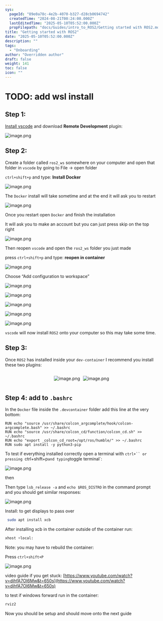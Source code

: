 ```yaml
---
sys:
  pageId: "89e0a78c-4e2b-4070-b327-d28cb0694742"
  createdTime: "2024-08-21T00:24:00.000Z"
  lastEditedTime: "2025-05-10T05:52:00.000Z"
  propFilepath: "docs/Guides/intro_to_ROS2/Getting started with ROS2.md"
title: "Getting started with ROS2"
date: "2025-05-10T05:52:00.000Z"
description: ""
tags:
  - "Onboarding"
author: "Overridden author"
draft: false
weight: 141
toc: false
icon: ""
---
```


# TODO: add wsl install

## Step 1:

[Install vscode](https://code.visualstudio.com/download) and download **Remote Development** plugin:

![image.png](https://prod-files-secure.s3.us-west-2.amazonaws.com/d518164a-d88e-44d1-a4ee-3adb3bd8bce0/efb52993-1881-4a40-b95e-6f020334f022/image.png?X-Amz-Algorithm=AWS4-HMAC-SHA256&X-Amz-Content-Sha256=UNSIGNED-PAYLOAD&X-Amz-Credential=ASIAZI2LB466YHIBBTG7%2F20250614%2Fus-west-2%2Fs3%2Faws4_request&X-Amz-Date=20250614T110154Z&X-Amz-Expires=3600&X-Amz-Security-Token=IQoJb3JpZ2luX2VjEEIaCXVzLXdlc3QtMiJHMEUCIQCo0pheHv2ruUlhMhm00SWgqUftnUOLthC0YoQQ%2BUnh3wIgaY76XyHoTYSrJwrM3Q%2FMaDzFdwQCHwLmiwZA0Hl67qUq%2FwMIKxAAGgw2Mzc0MjMxODM4MDUiDOuNjMibBw1YWdB%2B%2BircAxA3chmU22CJEITYxaGozPDFt963vpLfzargVoGRyHK9lgLXgNpCQbX4IBh6vUo7YjD%2FH1tao4ihNE%2Fg7%2F85NA298DRMQ8RLyL8zhv2TMsMprWf0DkGF%2FfZ67bAW2yL6ly7nRlRjgSkOmKmqu117OGB04El5qD%2F6u3alyCI0SUXQ9H2iw2pQ0tDpqgb%2FYN1GSJ1Tjilqmy3WdY%2BzGWLtA4PA7MaGEdaHPmtbg9mpiIhMIFUFwl4hqwb5yQE33NpFUDmLWpdspElTV5AgmzuVmW2wCtABExtYQoFgL9iNgV93knhH92p0SuIsaPyjT8wXaPTsbzXvlPsWkWsj4chxLjEgirdk3jz6taFmgEw2k2nOiySx8BN69N7jHFLZW9a80qlBJLlWPOi7k71Bc6hB8ZZRQiRrj%2BpWn4aUfGp6XYBfZGBABzib7uQ5rZGUYyP9SZ%2F3Q5tb8XHpLAcNjsafVgEMoTMBAcVJTP%2FtZnlsx0CB6OVMDfVqzD%2B4OHV17ruqEJqL175TA%2BeP%2BGGKxvsm5GEE6haLVwRfI52fJBELLaDsRDhw8f4lKAPPo%2BGspi4gxZOUXf2VfdSasg8f8zkZ2NjhBItRz6NW0skDIEKignScjQxMQtk7%2F7dbRrn8MMqTtcIGOqUBXEowNgXpNLu3g1Coez1NNmlRZV47uD7wVBNXMVd%2B8CsZzuYiAfjSYAK5usXFPJcmUT85EaIPttETYcWnGOt6GHrdptUAmTH2Qa4ylid26YzdtANybErwcnxMC4zRoHOzMAc%2FlakgCO1Jp8iLTNgHjwvbF0%2FI9lTmghiNrRlKSl41PuiTbexS4Letyl6Aa%2FLqQrVS9Y%2FnIKTfL4Eu5iNR8hlH9Xe9&X-Amz-Signature=922bb28ec982e8017ef24800978794a39b0ec43052b0fbab18e764dd86a0e480&X-Amz-SignedHeaders=host&x-amz-checksum-mode=ENABLED&x-id=GetObject)

## Step 2:

Create a folder called `ros2_ws` somewhere on your computer and open that folder in `vscode` by going to File → open folder 

`ctrl+shift+p` and type: **Install Docker**

![image.png](https://prod-files-secure.s3.us-west-2.amazonaws.com/d518164a-d88e-44d1-a4ee-3adb3bd8bce0/2269dc0e-1cd5-47ff-bceb-c04ad9b2eab0/image.png?X-Amz-Algorithm=AWS4-HMAC-SHA256&X-Amz-Content-Sha256=UNSIGNED-PAYLOAD&X-Amz-Credential=ASIAZI2LB466YHIBBTG7%2F20250614%2Fus-west-2%2Fs3%2Faws4_request&X-Amz-Date=20250614T110154Z&X-Amz-Expires=3600&X-Amz-Security-Token=IQoJb3JpZ2luX2VjEEIaCXVzLXdlc3QtMiJHMEUCIQCo0pheHv2ruUlhMhm00SWgqUftnUOLthC0YoQQ%2BUnh3wIgaY76XyHoTYSrJwrM3Q%2FMaDzFdwQCHwLmiwZA0Hl67qUq%2FwMIKxAAGgw2Mzc0MjMxODM4MDUiDOuNjMibBw1YWdB%2B%2BircAxA3chmU22CJEITYxaGozPDFt963vpLfzargVoGRyHK9lgLXgNpCQbX4IBh6vUo7YjD%2FH1tao4ihNE%2Fg7%2F85NA298DRMQ8RLyL8zhv2TMsMprWf0DkGF%2FfZ67bAW2yL6ly7nRlRjgSkOmKmqu117OGB04El5qD%2F6u3alyCI0SUXQ9H2iw2pQ0tDpqgb%2FYN1GSJ1Tjilqmy3WdY%2BzGWLtA4PA7MaGEdaHPmtbg9mpiIhMIFUFwl4hqwb5yQE33NpFUDmLWpdspElTV5AgmzuVmW2wCtABExtYQoFgL9iNgV93knhH92p0SuIsaPyjT8wXaPTsbzXvlPsWkWsj4chxLjEgirdk3jz6taFmgEw2k2nOiySx8BN69N7jHFLZW9a80qlBJLlWPOi7k71Bc6hB8ZZRQiRrj%2BpWn4aUfGp6XYBfZGBABzib7uQ5rZGUYyP9SZ%2F3Q5tb8XHpLAcNjsafVgEMoTMBAcVJTP%2FtZnlsx0CB6OVMDfVqzD%2B4OHV17ruqEJqL175TA%2BeP%2BGGKxvsm5GEE6haLVwRfI52fJBELLaDsRDhw8f4lKAPPo%2BGspi4gxZOUXf2VfdSasg8f8zkZ2NjhBItRz6NW0skDIEKignScjQxMQtk7%2F7dbRrn8MMqTtcIGOqUBXEowNgXpNLu3g1Coez1NNmlRZV47uD7wVBNXMVd%2B8CsZzuYiAfjSYAK5usXFPJcmUT85EaIPttETYcWnGOt6GHrdptUAmTH2Qa4ylid26YzdtANybErwcnxMC4zRoHOzMAc%2FlakgCO1Jp8iLTNgHjwvbF0%2FI9lTmghiNrRlKSl41PuiTbexS4Letyl6Aa%2FLqQrVS9Y%2FnIKTfL4Eu5iNR8hlH9Xe9&X-Amz-Signature=6302297fe7edfdfe5dfce7a0db5fae9085976ee144bb7f58aa5fb1af6b1c07c5&X-Amz-SignedHeaders=host&x-amz-checksum-mode=ENABLED&x-id=GetObject)

The `Docker` install will take sometime and at the end it will ask you to restart

![image.png](https://prod-files-secure.s3.us-west-2.amazonaws.com/d518164a-d88e-44d1-a4ee-3adb3bd8bce0/ed233f78-be33-4b1f-b89c-9c346c0e961e/image.png?X-Amz-Algorithm=AWS4-HMAC-SHA256&X-Amz-Content-Sha256=UNSIGNED-PAYLOAD&X-Amz-Credential=ASIAZI2LB466YHIBBTG7%2F20250614%2Fus-west-2%2Fs3%2Faws4_request&X-Amz-Date=20250614T110154Z&X-Amz-Expires=3600&X-Amz-Security-Token=IQoJb3JpZ2luX2VjEEIaCXVzLXdlc3QtMiJHMEUCIQCo0pheHv2ruUlhMhm00SWgqUftnUOLthC0YoQQ%2BUnh3wIgaY76XyHoTYSrJwrM3Q%2FMaDzFdwQCHwLmiwZA0Hl67qUq%2FwMIKxAAGgw2Mzc0MjMxODM4MDUiDOuNjMibBw1YWdB%2B%2BircAxA3chmU22CJEITYxaGozPDFt963vpLfzargVoGRyHK9lgLXgNpCQbX4IBh6vUo7YjD%2FH1tao4ihNE%2Fg7%2F85NA298DRMQ8RLyL8zhv2TMsMprWf0DkGF%2FfZ67bAW2yL6ly7nRlRjgSkOmKmqu117OGB04El5qD%2F6u3alyCI0SUXQ9H2iw2pQ0tDpqgb%2FYN1GSJ1Tjilqmy3WdY%2BzGWLtA4PA7MaGEdaHPmtbg9mpiIhMIFUFwl4hqwb5yQE33NpFUDmLWpdspElTV5AgmzuVmW2wCtABExtYQoFgL9iNgV93knhH92p0SuIsaPyjT8wXaPTsbzXvlPsWkWsj4chxLjEgirdk3jz6taFmgEw2k2nOiySx8BN69N7jHFLZW9a80qlBJLlWPOi7k71Bc6hB8ZZRQiRrj%2BpWn4aUfGp6XYBfZGBABzib7uQ5rZGUYyP9SZ%2F3Q5tb8XHpLAcNjsafVgEMoTMBAcVJTP%2FtZnlsx0CB6OVMDfVqzD%2B4OHV17ruqEJqL175TA%2BeP%2BGGKxvsm5GEE6haLVwRfI52fJBELLaDsRDhw8f4lKAPPo%2BGspi4gxZOUXf2VfdSasg8f8zkZ2NjhBItRz6NW0skDIEKignScjQxMQtk7%2F7dbRrn8MMqTtcIGOqUBXEowNgXpNLu3g1Coez1NNmlRZV47uD7wVBNXMVd%2B8CsZzuYiAfjSYAK5usXFPJcmUT85EaIPttETYcWnGOt6GHrdptUAmTH2Qa4ylid26YzdtANybErwcnxMC4zRoHOzMAc%2FlakgCO1Jp8iLTNgHjwvbF0%2FI9lTmghiNrRlKSl41PuiTbexS4Letyl6Aa%2FLqQrVS9Y%2FnIKTfL4Eu5iNR8hlH9Xe9&X-Amz-Signature=c86ad3950354e2e78359bb6e89b210f569a72db7afb5de715d074a9fe50c59dc&X-Amz-SignedHeaders=host&x-amz-checksum-mode=ENABLED&x-id=GetObject)

Once you restart open `Docker` and finish the installation

It will ask you to make an account but you can just press skip on the top right

![image.png](https://prod-files-secure.s3.us-west-2.amazonaws.com/d518164a-d88e-44d1-a4ee-3adb3bd8bce0/21010ad9-1659-4fd9-9f59-9932a09b2a3d/image.png?X-Amz-Algorithm=AWS4-HMAC-SHA256&X-Amz-Content-Sha256=UNSIGNED-PAYLOAD&X-Amz-Credential=ASIAZI2LB466YHIBBTG7%2F20250614%2Fus-west-2%2Fs3%2Faws4_request&X-Amz-Date=20250614T110154Z&X-Amz-Expires=3600&X-Amz-Security-Token=IQoJb3JpZ2luX2VjEEIaCXVzLXdlc3QtMiJHMEUCIQCo0pheHv2ruUlhMhm00SWgqUftnUOLthC0YoQQ%2BUnh3wIgaY76XyHoTYSrJwrM3Q%2FMaDzFdwQCHwLmiwZA0Hl67qUq%2FwMIKxAAGgw2Mzc0MjMxODM4MDUiDOuNjMibBw1YWdB%2B%2BircAxA3chmU22CJEITYxaGozPDFt963vpLfzargVoGRyHK9lgLXgNpCQbX4IBh6vUo7YjD%2FH1tao4ihNE%2Fg7%2F85NA298DRMQ8RLyL8zhv2TMsMprWf0DkGF%2FfZ67bAW2yL6ly7nRlRjgSkOmKmqu117OGB04El5qD%2F6u3alyCI0SUXQ9H2iw2pQ0tDpqgb%2FYN1GSJ1Tjilqmy3WdY%2BzGWLtA4PA7MaGEdaHPmtbg9mpiIhMIFUFwl4hqwb5yQE33NpFUDmLWpdspElTV5AgmzuVmW2wCtABExtYQoFgL9iNgV93knhH92p0SuIsaPyjT8wXaPTsbzXvlPsWkWsj4chxLjEgirdk3jz6taFmgEw2k2nOiySx8BN69N7jHFLZW9a80qlBJLlWPOi7k71Bc6hB8ZZRQiRrj%2BpWn4aUfGp6XYBfZGBABzib7uQ5rZGUYyP9SZ%2F3Q5tb8XHpLAcNjsafVgEMoTMBAcVJTP%2FtZnlsx0CB6OVMDfVqzD%2B4OHV17ruqEJqL175TA%2BeP%2BGGKxvsm5GEE6haLVwRfI52fJBELLaDsRDhw8f4lKAPPo%2BGspi4gxZOUXf2VfdSasg8f8zkZ2NjhBItRz6NW0skDIEKignScjQxMQtk7%2F7dbRrn8MMqTtcIGOqUBXEowNgXpNLu3g1Coez1NNmlRZV47uD7wVBNXMVd%2B8CsZzuYiAfjSYAK5usXFPJcmUT85EaIPttETYcWnGOt6GHrdptUAmTH2Qa4ylid26YzdtANybErwcnxMC4zRoHOzMAc%2FlakgCO1Jp8iLTNgHjwvbF0%2FI9lTmghiNrRlKSl41PuiTbexS4Letyl6Aa%2FLqQrVS9Y%2FnIKTfL4Eu5iNR8hlH9Xe9&X-Amz-Signature=e293f1ae7396e6f4b53185afb54622228b397b8f892f6dd157c120585dc4839a&X-Amz-SignedHeaders=host&x-amz-checksum-mode=ENABLED&x-id=GetObject)

Then reopen `vscode` and open the `ros2_ws` folder you just made

press `ctrl+shift+p` and type: **reopen in container**

![image.png](https://prod-files-secure.s3.us-west-2.amazonaws.com/d518164a-d88e-44d1-a4ee-3adb3bd8bce0/4e93b8c2-41ad-488c-8095-c74205196118/image.png?X-Amz-Algorithm=AWS4-HMAC-SHA256&X-Amz-Content-Sha256=UNSIGNED-PAYLOAD&X-Amz-Credential=ASIAZI2LB466YHIBBTG7%2F20250614%2Fus-west-2%2Fs3%2Faws4_request&X-Amz-Date=20250614T110154Z&X-Amz-Expires=3600&X-Amz-Security-Token=IQoJb3JpZ2luX2VjEEIaCXVzLXdlc3QtMiJHMEUCIQCo0pheHv2ruUlhMhm00SWgqUftnUOLthC0YoQQ%2BUnh3wIgaY76XyHoTYSrJwrM3Q%2FMaDzFdwQCHwLmiwZA0Hl67qUq%2FwMIKxAAGgw2Mzc0MjMxODM4MDUiDOuNjMibBw1YWdB%2B%2BircAxA3chmU22CJEITYxaGozPDFt963vpLfzargVoGRyHK9lgLXgNpCQbX4IBh6vUo7YjD%2FH1tao4ihNE%2Fg7%2F85NA298DRMQ8RLyL8zhv2TMsMprWf0DkGF%2FfZ67bAW2yL6ly7nRlRjgSkOmKmqu117OGB04El5qD%2F6u3alyCI0SUXQ9H2iw2pQ0tDpqgb%2FYN1GSJ1Tjilqmy3WdY%2BzGWLtA4PA7MaGEdaHPmtbg9mpiIhMIFUFwl4hqwb5yQE33NpFUDmLWpdspElTV5AgmzuVmW2wCtABExtYQoFgL9iNgV93knhH92p0SuIsaPyjT8wXaPTsbzXvlPsWkWsj4chxLjEgirdk3jz6taFmgEw2k2nOiySx8BN69N7jHFLZW9a80qlBJLlWPOi7k71Bc6hB8ZZRQiRrj%2BpWn4aUfGp6XYBfZGBABzib7uQ5rZGUYyP9SZ%2F3Q5tb8XHpLAcNjsafVgEMoTMBAcVJTP%2FtZnlsx0CB6OVMDfVqzD%2B4OHV17ruqEJqL175TA%2BeP%2BGGKxvsm5GEE6haLVwRfI52fJBELLaDsRDhw8f4lKAPPo%2BGspi4gxZOUXf2VfdSasg8f8zkZ2NjhBItRz6NW0skDIEKignScjQxMQtk7%2F7dbRrn8MMqTtcIGOqUBXEowNgXpNLu3g1Coez1NNmlRZV47uD7wVBNXMVd%2B8CsZzuYiAfjSYAK5usXFPJcmUT85EaIPttETYcWnGOt6GHrdptUAmTH2Qa4ylid26YzdtANybErwcnxMC4zRoHOzMAc%2FlakgCO1Jp8iLTNgHjwvbF0%2FI9lTmghiNrRlKSl41PuiTbexS4Letyl6Aa%2FLqQrVS9Y%2FnIKTfL4Eu5iNR8hlH9Xe9&X-Amz-Signature=50b8cdd78e012433ba88d77c3a3a54516021ce99a7518666e1cd3ea9c941b257&X-Amz-SignedHeaders=host&x-amz-checksum-mode=ENABLED&x-id=GetObject)

Choose “Add configuration to workspace”

![image.png](https://prod-files-secure.s3.us-west-2.amazonaws.com/d518164a-d88e-44d1-a4ee-3adb3bd8bce0/9560b282-5060-4989-ba37-97e7b2c22476/image.png?X-Amz-Algorithm=AWS4-HMAC-SHA256&X-Amz-Content-Sha256=UNSIGNED-PAYLOAD&X-Amz-Credential=ASIAZI2LB466YHIBBTG7%2F20250614%2Fus-west-2%2Fs3%2Faws4_request&X-Amz-Date=20250614T110154Z&X-Amz-Expires=3600&X-Amz-Security-Token=IQoJb3JpZ2luX2VjEEIaCXVzLXdlc3QtMiJHMEUCIQCo0pheHv2ruUlhMhm00SWgqUftnUOLthC0YoQQ%2BUnh3wIgaY76XyHoTYSrJwrM3Q%2FMaDzFdwQCHwLmiwZA0Hl67qUq%2FwMIKxAAGgw2Mzc0MjMxODM4MDUiDOuNjMibBw1YWdB%2B%2BircAxA3chmU22CJEITYxaGozPDFt963vpLfzargVoGRyHK9lgLXgNpCQbX4IBh6vUo7YjD%2FH1tao4ihNE%2Fg7%2F85NA298DRMQ8RLyL8zhv2TMsMprWf0DkGF%2FfZ67bAW2yL6ly7nRlRjgSkOmKmqu117OGB04El5qD%2F6u3alyCI0SUXQ9H2iw2pQ0tDpqgb%2FYN1GSJ1Tjilqmy3WdY%2BzGWLtA4PA7MaGEdaHPmtbg9mpiIhMIFUFwl4hqwb5yQE33NpFUDmLWpdspElTV5AgmzuVmW2wCtABExtYQoFgL9iNgV93knhH92p0SuIsaPyjT8wXaPTsbzXvlPsWkWsj4chxLjEgirdk3jz6taFmgEw2k2nOiySx8BN69N7jHFLZW9a80qlBJLlWPOi7k71Bc6hB8ZZRQiRrj%2BpWn4aUfGp6XYBfZGBABzib7uQ5rZGUYyP9SZ%2F3Q5tb8XHpLAcNjsafVgEMoTMBAcVJTP%2FtZnlsx0CB6OVMDfVqzD%2B4OHV17ruqEJqL175TA%2BeP%2BGGKxvsm5GEE6haLVwRfI52fJBELLaDsRDhw8f4lKAPPo%2BGspi4gxZOUXf2VfdSasg8f8zkZ2NjhBItRz6NW0skDIEKignScjQxMQtk7%2F7dbRrn8MMqTtcIGOqUBXEowNgXpNLu3g1Coez1NNmlRZV47uD7wVBNXMVd%2B8CsZzuYiAfjSYAK5usXFPJcmUT85EaIPttETYcWnGOt6GHrdptUAmTH2Qa4ylid26YzdtANybErwcnxMC4zRoHOzMAc%2FlakgCO1Jp8iLTNgHjwvbF0%2FI9lTmghiNrRlKSl41PuiTbexS4Letyl6Aa%2FLqQrVS9Y%2FnIKTfL4Eu5iNR8hlH9Xe9&X-Amz-Signature=856faefd7f1758c9864a1e5d986e2d648042fde8d8b0291bb96eb3a3ba9fcf86&X-Amz-SignedHeaders=host&x-amz-checksum-mode=ENABLED&x-id=GetObject)

![image.png](https://prod-files-secure.s3.us-west-2.amazonaws.com/d518164a-d88e-44d1-a4ee-3adb3bd8bce0/2ee63f81-886b-48e8-a553-dc6e5eac99e4/image.png?X-Amz-Algorithm=AWS4-HMAC-SHA256&X-Amz-Content-Sha256=UNSIGNED-PAYLOAD&X-Amz-Credential=ASIAZI2LB466YHIBBTG7%2F20250614%2Fus-west-2%2Fs3%2Faws4_request&X-Amz-Date=20250614T110154Z&X-Amz-Expires=3600&X-Amz-Security-Token=IQoJb3JpZ2luX2VjEEIaCXVzLXdlc3QtMiJHMEUCIQCo0pheHv2ruUlhMhm00SWgqUftnUOLthC0YoQQ%2BUnh3wIgaY76XyHoTYSrJwrM3Q%2FMaDzFdwQCHwLmiwZA0Hl67qUq%2FwMIKxAAGgw2Mzc0MjMxODM4MDUiDOuNjMibBw1YWdB%2B%2BircAxA3chmU22CJEITYxaGozPDFt963vpLfzargVoGRyHK9lgLXgNpCQbX4IBh6vUo7YjD%2FH1tao4ihNE%2Fg7%2F85NA298DRMQ8RLyL8zhv2TMsMprWf0DkGF%2FfZ67bAW2yL6ly7nRlRjgSkOmKmqu117OGB04El5qD%2F6u3alyCI0SUXQ9H2iw2pQ0tDpqgb%2FYN1GSJ1Tjilqmy3WdY%2BzGWLtA4PA7MaGEdaHPmtbg9mpiIhMIFUFwl4hqwb5yQE33NpFUDmLWpdspElTV5AgmzuVmW2wCtABExtYQoFgL9iNgV93knhH92p0SuIsaPyjT8wXaPTsbzXvlPsWkWsj4chxLjEgirdk3jz6taFmgEw2k2nOiySx8BN69N7jHFLZW9a80qlBJLlWPOi7k71Bc6hB8ZZRQiRrj%2BpWn4aUfGp6XYBfZGBABzib7uQ5rZGUYyP9SZ%2F3Q5tb8XHpLAcNjsafVgEMoTMBAcVJTP%2FtZnlsx0CB6OVMDfVqzD%2B4OHV17ruqEJqL175TA%2BeP%2BGGKxvsm5GEE6haLVwRfI52fJBELLaDsRDhw8f4lKAPPo%2BGspi4gxZOUXf2VfdSasg8f8zkZ2NjhBItRz6NW0skDIEKignScjQxMQtk7%2F7dbRrn8MMqTtcIGOqUBXEowNgXpNLu3g1Coez1NNmlRZV47uD7wVBNXMVd%2B8CsZzuYiAfjSYAK5usXFPJcmUT85EaIPttETYcWnGOt6GHrdptUAmTH2Qa4ylid26YzdtANybErwcnxMC4zRoHOzMAc%2FlakgCO1Jp8iLTNgHjwvbF0%2FI9lTmghiNrRlKSl41PuiTbexS4Letyl6Aa%2FLqQrVS9Y%2FnIKTfL4Eu5iNR8hlH9Xe9&X-Amz-Signature=24bbfab80fa3c59f2e4797eaa28574779e3224ae05f7fb39c56dc0a30535110d&X-Amz-SignedHeaders=host&x-amz-checksum-mode=ENABLED&x-id=GetObject)

![image.png](https://prod-files-secure.s3.us-west-2.amazonaws.com/d518164a-d88e-44d1-a4ee-3adb3bd8bce0/ae1580b2-b048-407e-aed9-b584224a7a04/image.png?X-Amz-Algorithm=AWS4-HMAC-SHA256&X-Amz-Content-Sha256=UNSIGNED-PAYLOAD&X-Amz-Credential=ASIAZI2LB466YHIBBTG7%2F20250614%2Fus-west-2%2Fs3%2Faws4_request&X-Amz-Date=20250614T110154Z&X-Amz-Expires=3600&X-Amz-Security-Token=IQoJb3JpZ2luX2VjEEIaCXVzLXdlc3QtMiJHMEUCIQCo0pheHv2ruUlhMhm00SWgqUftnUOLthC0YoQQ%2BUnh3wIgaY76XyHoTYSrJwrM3Q%2FMaDzFdwQCHwLmiwZA0Hl67qUq%2FwMIKxAAGgw2Mzc0MjMxODM4MDUiDOuNjMibBw1YWdB%2B%2BircAxA3chmU22CJEITYxaGozPDFt963vpLfzargVoGRyHK9lgLXgNpCQbX4IBh6vUo7YjD%2FH1tao4ihNE%2Fg7%2F85NA298DRMQ8RLyL8zhv2TMsMprWf0DkGF%2FfZ67bAW2yL6ly7nRlRjgSkOmKmqu117OGB04El5qD%2F6u3alyCI0SUXQ9H2iw2pQ0tDpqgb%2FYN1GSJ1Tjilqmy3WdY%2BzGWLtA4PA7MaGEdaHPmtbg9mpiIhMIFUFwl4hqwb5yQE33NpFUDmLWpdspElTV5AgmzuVmW2wCtABExtYQoFgL9iNgV93knhH92p0SuIsaPyjT8wXaPTsbzXvlPsWkWsj4chxLjEgirdk3jz6taFmgEw2k2nOiySx8BN69N7jHFLZW9a80qlBJLlWPOi7k71Bc6hB8ZZRQiRrj%2BpWn4aUfGp6XYBfZGBABzib7uQ5rZGUYyP9SZ%2F3Q5tb8XHpLAcNjsafVgEMoTMBAcVJTP%2FtZnlsx0CB6OVMDfVqzD%2B4OHV17ruqEJqL175TA%2BeP%2BGGKxvsm5GEE6haLVwRfI52fJBELLaDsRDhw8f4lKAPPo%2BGspi4gxZOUXf2VfdSasg8f8zkZ2NjhBItRz6NW0skDIEKignScjQxMQtk7%2F7dbRrn8MMqTtcIGOqUBXEowNgXpNLu3g1Coez1NNmlRZV47uD7wVBNXMVd%2B8CsZzuYiAfjSYAK5usXFPJcmUT85EaIPttETYcWnGOt6GHrdptUAmTH2Qa4ylid26YzdtANybErwcnxMC4zRoHOzMAc%2FlakgCO1Jp8iLTNgHjwvbF0%2FI9lTmghiNrRlKSl41PuiTbexS4Letyl6Aa%2FLqQrVS9Y%2FnIKTfL4Eu5iNR8hlH9Xe9&X-Amz-Signature=c3a1ce5863e3944f2fe22e712f407b33807c601739b5bec8bef93c5e4967b7a1&X-Amz-SignedHeaders=host&x-amz-checksum-mode=ENABLED&x-id=GetObject)

![image.png](https://prod-files-secure.s3.us-west-2.amazonaws.com/d518164a-d88e-44d1-a4ee-3adb3bd8bce0/53255b28-f75e-430f-b9e3-c0ac8577e42b/image.png?X-Amz-Algorithm=AWS4-HMAC-SHA256&X-Amz-Content-Sha256=UNSIGNED-PAYLOAD&X-Amz-Credential=ASIAZI2LB466YHIBBTG7%2F20250614%2Fus-west-2%2Fs3%2Faws4_request&X-Amz-Date=20250614T110154Z&X-Amz-Expires=3600&X-Amz-Security-Token=IQoJb3JpZ2luX2VjEEIaCXVzLXdlc3QtMiJHMEUCIQCo0pheHv2ruUlhMhm00SWgqUftnUOLthC0YoQQ%2BUnh3wIgaY76XyHoTYSrJwrM3Q%2FMaDzFdwQCHwLmiwZA0Hl67qUq%2FwMIKxAAGgw2Mzc0MjMxODM4MDUiDOuNjMibBw1YWdB%2B%2BircAxA3chmU22CJEITYxaGozPDFt963vpLfzargVoGRyHK9lgLXgNpCQbX4IBh6vUo7YjD%2FH1tao4ihNE%2Fg7%2F85NA298DRMQ8RLyL8zhv2TMsMprWf0DkGF%2FfZ67bAW2yL6ly7nRlRjgSkOmKmqu117OGB04El5qD%2F6u3alyCI0SUXQ9H2iw2pQ0tDpqgb%2FYN1GSJ1Tjilqmy3WdY%2BzGWLtA4PA7MaGEdaHPmtbg9mpiIhMIFUFwl4hqwb5yQE33NpFUDmLWpdspElTV5AgmzuVmW2wCtABExtYQoFgL9iNgV93knhH92p0SuIsaPyjT8wXaPTsbzXvlPsWkWsj4chxLjEgirdk3jz6taFmgEw2k2nOiySx8BN69N7jHFLZW9a80qlBJLlWPOi7k71Bc6hB8ZZRQiRrj%2BpWn4aUfGp6XYBfZGBABzib7uQ5rZGUYyP9SZ%2F3Q5tb8XHpLAcNjsafVgEMoTMBAcVJTP%2FtZnlsx0CB6OVMDfVqzD%2B4OHV17ruqEJqL175TA%2BeP%2BGGKxvsm5GEE6haLVwRfI52fJBELLaDsRDhw8f4lKAPPo%2BGspi4gxZOUXf2VfdSasg8f8zkZ2NjhBItRz6NW0skDIEKignScjQxMQtk7%2F7dbRrn8MMqTtcIGOqUBXEowNgXpNLu3g1Coez1NNmlRZV47uD7wVBNXMVd%2B8CsZzuYiAfjSYAK5usXFPJcmUT85EaIPttETYcWnGOt6GHrdptUAmTH2Qa4ylid26YzdtANybErwcnxMC4zRoHOzMAc%2FlakgCO1Jp8iLTNgHjwvbF0%2FI9lTmghiNrRlKSl41PuiTbexS4Letyl6Aa%2FLqQrVS9Y%2FnIKTfL4Eu5iNR8hlH9Xe9&X-Amz-Signature=63e67e0588c5b4518d4e3881d7948469d8382a5a6e86c78b938030ff95408b05&X-Amz-SignedHeaders=host&x-amz-checksum-mode=ENABLED&x-id=GetObject)

![image.png](https://prod-files-secure.s3.us-west-2.amazonaws.com/d518164a-d88e-44d1-a4ee-3adb3bd8bce0/7c562767-5af9-4ffb-97d1-327bcdf4ee00/image.png?X-Amz-Algorithm=AWS4-HMAC-SHA256&X-Amz-Content-Sha256=UNSIGNED-PAYLOAD&X-Amz-Credential=ASIAZI2LB466YHIBBTG7%2F20250614%2Fus-west-2%2Fs3%2Faws4_request&X-Amz-Date=20250614T110154Z&X-Amz-Expires=3600&X-Amz-Security-Token=IQoJb3JpZ2luX2VjEEIaCXVzLXdlc3QtMiJHMEUCIQCo0pheHv2ruUlhMhm00SWgqUftnUOLthC0YoQQ%2BUnh3wIgaY76XyHoTYSrJwrM3Q%2FMaDzFdwQCHwLmiwZA0Hl67qUq%2FwMIKxAAGgw2Mzc0MjMxODM4MDUiDOuNjMibBw1YWdB%2B%2BircAxA3chmU22CJEITYxaGozPDFt963vpLfzargVoGRyHK9lgLXgNpCQbX4IBh6vUo7YjD%2FH1tao4ihNE%2Fg7%2F85NA298DRMQ8RLyL8zhv2TMsMprWf0DkGF%2FfZ67bAW2yL6ly7nRlRjgSkOmKmqu117OGB04El5qD%2F6u3alyCI0SUXQ9H2iw2pQ0tDpqgb%2FYN1GSJ1Tjilqmy3WdY%2BzGWLtA4PA7MaGEdaHPmtbg9mpiIhMIFUFwl4hqwb5yQE33NpFUDmLWpdspElTV5AgmzuVmW2wCtABExtYQoFgL9iNgV93knhH92p0SuIsaPyjT8wXaPTsbzXvlPsWkWsj4chxLjEgirdk3jz6taFmgEw2k2nOiySx8BN69N7jHFLZW9a80qlBJLlWPOi7k71Bc6hB8ZZRQiRrj%2BpWn4aUfGp6XYBfZGBABzib7uQ5rZGUYyP9SZ%2F3Q5tb8XHpLAcNjsafVgEMoTMBAcVJTP%2FtZnlsx0CB6OVMDfVqzD%2B4OHV17ruqEJqL175TA%2BeP%2BGGKxvsm5GEE6haLVwRfI52fJBELLaDsRDhw8f4lKAPPo%2BGspi4gxZOUXf2VfdSasg8f8zkZ2NjhBItRz6NW0skDIEKignScjQxMQtk7%2F7dbRrn8MMqTtcIGOqUBXEowNgXpNLu3g1Coez1NNmlRZV47uD7wVBNXMVd%2B8CsZzuYiAfjSYAK5usXFPJcmUT85EaIPttETYcWnGOt6GHrdptUAmTH2Qa4ylid26YzdtANybErwcnxMC4zRoHOzMAc%2FlakgCO1Jp8iLTNgHjwvbF0%2FI9lTmghiNrRlKSl41PuiTbexS4Letyl6Aa%2FLqQrVS9Y%2FnIKTfL4Eu5iNR8hlH9Xe9&X-Amz-Signature=b8f4094174972b1c19344a27bdcb59cb9607d5cbdc8730a4876aa88a704f1506&X-Amz-SignedHeaders=host&x-amz-checksum-mode=ENABLED&x-id=GetObject)

`vscode` will now install `ROS2` onto your computer so this may take some time.

## Step 3:

Once `ROS2` has installed inside your `dev-container` I recommend you install these two plugins:

<div style="display: flex;flex-direction: row; column-gap:10px; max-width: 630px;justify-content: center;">
<div>

![image.png](https://prod-files-secure.s3.us-west-2.amazonaws.com/d518164a-d88e-44d1-a4ee-3adb3bd8bce0/3fc3d550-5a54-4ba1-ba6b-faa01cdb7369/image.png?X-Amz-Algorithm=AWS4-HMAC-SHA256&X-Amz-Content-Sha256=UNSIGNED-PAYLOAD&X-Amz-Credential=ASIAZI2LB466RTLNN3IL%2F20250614%2Fus-west-2%2Fs3%2Faws4_request&X-Amz-Date=20250614T110156Z&X-Amz-Expires=3600&X-Amz-Security-Token=IQoJb3JpZ2luX2VjEEIaCXVzLXdlc3QtMiJIMEYCIQCxi6lwAfrl7GoB7Lp2vI9KZkOoIVWgmGjACLsSB43FFQIhAKETfFTiCeefvkiYYgoE6TRCpmv2qdu2XOnhJkCOkM52Kv8DCCsQABoMNjM3NDIzMTgzODA1Igzq0iex1oGUZRhIZtIq3AM6vhSrDuBF7xVhPaUU9N8OTKWYxK4b5kF3L4nxYdWjXBgOKZpWB4DlS3XxM%2Fnp8czQE3oMEmIUVmeOYHdO14n2%2Fr4yFEGrbd19F1fXmr8imSqL9QrWjDRvpW6Sm88eNR%2FCGQPq3lthkNwsByTvzuFFwZHpugAkryclMlcXsmqhy0FYUHKqgV%2FwhVWGZiHk8LqnLUrlTaDJMyKVUQJ%2FN02%2BibAgF3kZTDL%2FcTWvS30u84S7Sjod5iCXisfL%2BQCrngjXoK8Y3V3V6kN9xNnCMAaw35AARIsAA9qbR%2BaMF6iL70LHGkWYsxewLlT0WJfIvPwX9rOXaTtRa59X09%2BI5iHFJrEPfYRZnIXZsQ%2B4NE0j7%2FB9TpoNe7NLyDco4sShJFK57f1tkMIJqjjAQKD0wWa%2Fvz80FtYIzb%2FZ2yZaEiBA8CbmyzmBI16e9%2F9mkC67%2BiEIXge0LhicYfx0cKnNQ79IueL1b4PbzjCMbFy97usGn6Vhfo%2F%2BZ%2BTfUQ7fOuwAEy1q%2BL4G0dY2vr0uWYSmpJ9gbadEFDtqWbn3l2EXiTlyiLKVljGSYq4EIL9ZyCvCdbbVTmpTUBpQaoDu%2Fi03JWKbi7l%2Blvm%2BUQpSHvpYH7QKgcbs%2B1D5TuQF3L0uOTCkk7XCBjqkAeKtejrnp%2FXycdI8k6wttwtqlP%2FYctzMtNAv42tZdJYpe2%2B%2Fwy5r36plUSn3JD86icJ%2B8qUWqjtlNuLdQy3vhknUpanyqcsieBTQkm%2BZljwSoe3md88n%2BbYJnWkiFwUklPBMYHK10TlVUaKm%2Fc%2FPFfsczOGI5x3uEARp52NVV5qKh4vNA6HiYnVCRCP2uS%2F2mfWCLW038WUqVpDDjqTLcUPXKclr&X-Amz-Signature=b568beb73ea50ca648a565c98704705e87e2fc6de63e582da33334584afe8cc0&X-Amz-SignedHeaders=host&x-amz-checksum-mode=ENABLED&x-id=GetObject)

</div>
<div>

![image.png](https://prod-files-secure.s3.us-west-2.amazonaws.com/d518164a-d88e-44d1-a4ee-3adb3bd8bce0/d994cc66-13c2-4093-a5a3-f84cf4601a82/image.png?X-Amz-Algorithm=AWS4-HMAC-SHA256&X-Amz-Content-Sha256=UNSIGNED-PAYLOAD&X-Amz-Credential=ASIAZI2LB466UOBZNLT3%2F20250614%2Fus-west-2%2Fs3%2Faws4_request&X-Amz-Date=20250614T110156Z&X-Amz-Expires=3600&X-Amz-Security-Token=IQoJb3JpZ2luX2VjEEIaCXVzLXdlc3QtMiJHMEUCIGxZs5kVp4donv7qXyF0J1dKXlTxvyeJ7w9y9IiGTw37AiEA9ZxXqrTE%2BPJmE9bkZFSN%2Fs%2Fx4J9UFcdWVxjrEYsYIhoq%2FwMIKxAAGgw2Mzc0MjMxODM4MDUiDIA2QZIyAr0Aa8bAEircA9G3s5eutRIDesutHDov9uDBzmsq4PFZTBKgXHtnhH8TOXvr%2B%2F7Aqhmem%2BH1M9J%2Bm4xjMPCdtFKBWY4hJYMeuQGULK6PkVGhVUyLr%2BvR8jhO278ISXuonpaRsBhGnAaYesLAkSeGmguRqREwfEzrj2sfzgACp19P%2BB4DZmy3044jwk34KLs9qPEbezxBVU8ESH5aX0sgWI1CNXK9dJFqpjFHI%2FJZ1M9pXU3ZpR4Ma2w0QE%2FfB2Q0sAFojnVcKqkafZZwNweoeWKS9TdWYL7HfxkNBZhPSJdoA04nSF2dgheo3dkh7%2FNOhKn7HZY4ijq6OcV3l7m3sOw%2B7ArgYaL%2F9vKX2E2iKCYZCaM4xALXpkYARQML7GDVTyzdHT3x98nVP5T2pAcT3jZatIGn7YmG7xYlrtVTSECTfd9sUkQKK8aaaP0RVZTJUjwy3HtcLCtzaJ%2Bg24d0pMJwukKQlKWnXChKtDm5gu2A%2Fmc9vLm1B2psnXK74T30QuD2V5fFePBa1%2BRHSm0FfYjZB3MkYWVbzaLLmvn7JvK6bNeNxYyHnSVT7rUsAMplto%2BEukwdFDpkzjA7eToacoxyoyf4os4kC6Yrkmj94lpEUPRl2DTk1JG5iwG7TlonqA2GXzOwMMuTtcIGOqUB2Fpwq8FrO%2B2HmqVQZ6o%2Fgn8yFq17ZP0rc9tIQ0x0sr6ukjT5NU0%2FjARcyOcc1QZFpsYKpKpbNnQc61zIzMMu0jt9x4TOfibskx%2FOnlMoNZIR%2F09eRmSsszCe%2FD%2Fa3IwRkJgnSQLNxwYqa%2BITq0nklTecyYE28wX%2F57VjYibvDf7AbFeHe2b91%2BZprUfCjnUSY4FUl%2FnqnfZCeozSaVffPuqCdfll&X-Amz-Signature=0096534d52a29b2f18e587292ff47c160955fe36e0eb9074ebd0a70a4f87b3ed&X-Amz-SignedHeaders=host&x-amz-checksum-mode=ENABLED&x-id=GetObject)

</div>
</div>

## Step 4: add to `.bashrc`

In the `Docker` file inside the `.devcontainer` folder add this line at the very bottom: 

```docker
RUN echo "source /usr/share/colcon_argcomplete/hook/colcon-argcomplete.bash" >> ~/.bashrc
RUN echo "source /usr/share/colcon_cd/function/colcon_cd.sh" >> ~/.bashrc
RUN echo "export _colcon_cd_root=/opt/ros/humble/" >> ~/.bashrc
RUN sudo apt install -y python3-pip 
```

To test if everything installed correctly open a terminal with `ctrl+`` or pressing `ctrl+shift+p` and typing `toggle terminal`:

![image.png](https://prod-files-secure.s3.us-west-2.amazonaws.com/d518164a-d88e-44d1-a4ee-3adb3bd8bce0/6a4943d8-b04e-4c02-9a58-775f3384d1a5/image.png?X-Amz-Algorithm=AWS4-HMAC-SHA256&X-Amz-Content-Sha256=UNSIGNED-PAYLOAD&X-Amz-Credential=ASIAZI2LB466YHIBBTG7%2F20250614%2Fus-west-2%2Fs3%2Faws4_request&X-Amz-Date=20250614T110154Z&X-Amz-Expires=3600&X-Amz-Security-Token=IQoJb3JpZ2luX2VjEEIaCXVzLXdlc3QtMiJHMEUCIQCo0pheHv2ruUlhMhm00SWgqUftnUOLthC0YoQQ%2BUnh3wIgaY76XyHoTYSrJwrM3Q%2FMaDzFdwQCHwLmiwZA0Hl67qUq%2FwMIKxAAGgw2Mzc0MjMxODM4MDUiDOuNjMibBw1YWdB%2B%2BircAxA3chmU22CJEITYxaGozPDFt963vpLfzargVoGRyHK9lgLXgNpCQbX4IBh6vUo7YjD%2FH1tao4ihNE%2Fg7%2F85NA298DRMQ8RLyL8zhv2TMsMprWf0DkGF%2FfZ67bAW2yL6ly7nRlRjgSkOmKmqu117OGB04El5qD%2F6u3alyCI0SUXQ9H2iw2pQ0tDpqgb%2FYN1GSJ1Tjilqmy3WdY%2BzGWLtA4PA7MaGEdaHPmtbg9mpiIhMIFUFwl4hqwb5yQE33NpFUDmLWpdspElTV5AgmzuVmW2wCtABExtYQoFgL9iNgV93knhH92p0SuIsaPyjT8wXaPTsbzXvlPsWkWsj4chxLjEgirdk3jz6taFmgEw2k2nOiySx8BN69N7jHFLZW9a80qlBJLlWPOi7k71Bc6hB8ZZRQiRrj%2BpWn4aUfGp6XYBfZGBABzib7uQ5rZGUYyP9SZ%2F3Q5tb8XHpLAcNjsafVgEMoTMBAcVJTP%2FtZnlsx0CB6OVMDfVqzD%2B4OHV17ruqEJqL175TA%2BeP%2BGGKxvsm5GEE6haLVwRfI52fJBELLaDsRDhw8f4lKAPPo%2BGspi4gxZOUXf2VfdSasg8f8zkZ2NjhBItRz6NW0skDIEKignScjQxMQtk7%2F7dbRrn8MMqTtcIGOqUBXEowNgXpNLu3g1Coez1NNmlRZV47uD7wVBNXMVd%2B8CsZzuYiAfjSYAK5usXFPJcmUT85EaIPttETYcWnGOt6GHrdptUAmTH2Qa4ylid26YzdtANybErwcnxMC4zRoHOzMAc%2FlakgCO1Jp8iLTNgHjwvbF0%2FI9lTmghiNrRlKSl41PuiTbexS4Letyl6Aa%2FLqQrVS9Y%2FnIKTfL4Eu5iNR8hlH9Xe9&X-Amz-Signature=2b9ae1002dd2910eefcaf73d0b0b4d2a51b3839e6cc9b80398704425fff793ff&X-Amz-SignedHeaders=host&x-amz-checksum-mode=ENABLED&x-id=GetObject)

then 

Then type `lsb_release -a` and `echo $ROS_DISTRO` in the command prompt and you should get similar responses:

![image.png](https://prod-files-secure.s3.us-west-2.amazonaws.com/d518164a-d88e-44d1-a4ee-3adb3bd8bce0/3e635dec-a805-4e85-8b9e-d000e5b71a4e/image.png?X-Amz-Algorithm=AWS4-HMAC-SHA256&X-Amz-Content-Sha256=UNSIGNED-PAYLOAD&X-Amz-Credential=ASIAZI2LB466YHIBBTG7%2F20250614%2Fus-west-2%2Fs3%2Faws4_request&X-Amz-Date=20250614T110154Z&X-Amz-Expires=3600&X-Amz-Security-Token=IQoJb3JpZ2luX2VjEEIaCXVzLXdlc3QtMiJHMEUCIQCo0pheHv2ruUlhMhm00SWgqUftnUOLthC0YoQQ%2BUnh3wIgaY76XyHoTYSrJwrM3Q%2FMaDzFdwQCHwLmiwZA0Hl67qUq%2FwMIKxAAGgw2Mzc0MjMxODM4MDUiDOuNjMibBw1YWdB%2B%2BircAxA3chmU22CJEITYxaGozPDFt963vpLfzargVoGRyHK9lgLXgNpCQbX4IBh6vUo7YjD%2FH1tao4ihNE%2Fg7%2F85NA298DRMQ8RLyL8zhv2TMsMprWf0DkGF%2FfZ67bAW2yL6ly7nRlRjgSkOmKmqu117OGB04El5qD%2F6u3alyCI0SUXQ9H2iw2pQ0tDpqgb%2FYN1GSJ1Tjilqmy3WdY%2BzGWLtA4PA7MaGEdaHPmtbg9mpiIhMIFUFwl4hqwb5yQE33NpFUDmLWpdspElTV5AgmzuVmW2wCtABExtYQoFgL9iNgV93knhH92p0SuIsaPyjT8wXaPTsbzXvlPsWkWsj4chxLjEgirdk3jz6taFmgEw2k2nOiySx8BN69N7jHFLZW9a80qlBJLlWPOi7k71Bc6hB8ZZRQiRrj%2BpWn4aUfGp6XYBfZGBABzib7uQ5rZGUYyP9SZ%2F3Q5tb8XHpLAcNjsafVgEMoTMBAcVJTP%2FtZnlsx0CB6OVMDfVqzD%2B4OHV17ruqEJqL175TA%2BeP%2BGGKxvsm5GEE6haLVwRfI52fJBELLaDsRDhw8f4lKAPPo%2BGspi4gxZOUXf2VfdSasg8f8zkZ2NjhBItRz6NW0skDIEKignScjQxMQtk7%2F7dbRrn8MMqTtcIGOqUBXEowNgXpNLu3g1Coez1NNmlRZV47uD7wVBNXMVd%2B8CsZzuYiAfjSYAK5usXFPJcmUT85EaIPttETYcWnGOt6GHrdptUAmTH2Qa4ylid26YzdtANybErwcnxMC4zRoHOzMAc%2FlakgCO1Jp8iLTNgHjwvbF0%2FI9lTmghiNrRlKSl41PuiTbexS4Letyl6Aa%2FLqQrVS9Y%2FnIKTfL4Eu5iNR8hlH9Xe9&X-Amz-Signature=ce471c742a8878250f29a8f21477a390a5eb534587b609c91f0aab1681c58bba&X-Amz-SignedHeaders=host&x-amz-checksum-mode=ENABLED&x-id=GetObject)

Install:  to get displays to pass over

```bash
 sudo apt install xcb
```

After installing xcb in the container outside of the container run:

```python
xhost +local:
```

Note: you may have to rebuild the container:

Press `ctrl+shift+P`

![image.png](https://prod-files-secure.s3.us-west-2.amazonaws.com/d518164a-d88e-44d1-a4ee-3adb3bd8bce0/6c2be660-2618-4c38-9c26-53554f7a0b7b/image.png?X-Amz-Algorithm=AWS4-HMAC-SHA256&X-Amz-Content-Sha256=UNSIGNED-PAYLOAD&X-Amz-Credential=ASIAZI2LB466YHIBBTG7%2F20250614%2Fus-west-2%2Fs3%2Faws4_request&X-Amz-Date=20250614T110154Z&X-Amz-Expires=3600&X-Amz-Security-Token=IQoJb3JpZ2luX2VjEEIaCXVzLXdlc3QtMiJHMEUCIQCo0pheHv2ruUlhMhm00SWgqUftnUOLthC0YoQQ%2BUnh3wIgaY76XyHoTYSrJwrM3Q%2FMaDzFdwQCHwLmiwZA0Hl67qUq%2FwMIKxAAGgw2Mzc0MjMxODM4MDUiDOuNjMibBw1YWdB%2B%2BircAxA3chmU22CJEITYxaGozPDFt963vpLfzargVoGRyHK9lgLXgNpCQbX4IBh6vUo7YjD%2FH1tao4ihNE%2Fg7%2F85NA298DRMQ8RLyL8zhv2TMsMprWf0DkGF%2FfZ67bAW2yL6ly7nRlRjgSkOmKmqu117OGB04El5qD%2F6u3alyCI0SUXQ9H2iw2pQ0tDpqgb%2FYN1GSJ1Tjilqmy3WdY%2BzGWLtA4PA7MaGEdaHPmtbg9mpiIhMIFUFwl4hqwb5yQE33NpFUDmLWpdspElTV5AgmzuVmW2wCtABExtYQoFgL9iNgV93knhH92p0SuIsaPyjT8wXaPTsbzXvlPsWkWsj4chxLjEgirdk3jz6taFmgEw2k2nOiySx8BN69N7jHFLZW9a80qlBJLlWPOi7k71Bc6hB8ZZRQiRrj%2BpWn4aUfGp6XYBfZGBABzib7uQ5rZGUYyP9SZ%2F3Q5tb8XHpLAcNjsafVgEMoTMBAcVJTP%2FtZnlsx0CB6OVMDfVqzD%2B4OHV17ruqEJqL175TA%2BeP%2BGGKxvsm5GEE6haLVwRfI52fJBELLaDsRDhw8f4lKAPPo%2BGspi4gxZOUXf2VfdSasg8f8zkZ2NjhBItRz6NW0skDIEKignScjQxMQtk7%2F7dbRrn8MMqTtcIGOqUBXEowNgXpNLu3g1Coez1NNmlRZV47uD7wVBNXMVd%2B8CsZzuYiAfjSYAK5usXFPJcmUT85EaIPttETYcWnGOt6GHrdptUAmTH2Qa4ylid26YzdtANybErwcnxMC4zRoHOzMAc%2FlakgCO1Jp8iLTNgHjwvbF0%2FI9lTmghiNrRlKSl41PuiTbexS4Letyl6Aa%2FLqQrVS9Y%2FnIKTfL4Eu5iNR8hlH9Xe9&X-Amz-Signature=a0e341fba10b16af5f2d7c0b9537e7f8e4269c6eeecf4706eb9ba889a3130c1f&X-Amz-SignedHeaders=host&x-amz-checksum-mode=ENABLED&x-id=GetObject)

video guide if you get stuck: [https://www.youtube.com/watch?v=dihfA7Ol6Mw&t=650s](https://www.youtube.com/watch?v=dihfA7Ol6Mw&t=650s)

to test if windows forward run in the container:

```bash
rviz2
```

Now you should be setup and should move onto the next guide 
